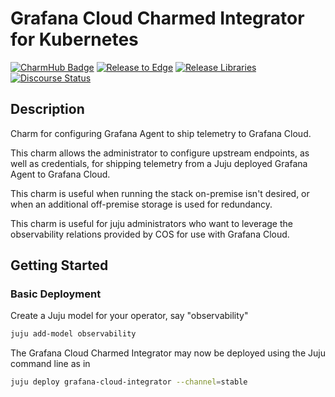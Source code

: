<!--
Avoid using this README file for information that is maintained or published elsewhere, e.g.:

* metadata.yaml > published on Charmhub
* documentation > published on (or linked to from) Charmhub
* detailed contribution guide > documentation or CONTRIBUTING.md

Use links instead.
-->

# Grafana Cloud Charmed Integrator for Kubernetes 

[![CharmHub Badge](https://charmhub.io/grafana-cloud-integrator/badge.svg)](https://charmhub.io/grafana-cloud-integrator)
[![Release to Edge](https://github.com/canonical/grafana-cloud-k8s-integrator/actions/workflows/release-edge.yaml/badge.svg)](https://github.com/canonical/grafana-cloud-k8s-integrator/actions/workflows/release-edge.yaml)
[![Release Libraries](https://github.com/canonical/grafana-cloud-k8s-integrator/actions/workflows/release-libs.yaml/badge.svg)](https://github.com/canonical/grafana-cloud-k8s-integrator/actions/workflows/release-libs.yaml)
[![Discourse Status](https://img.shields.io/discourse/status?server=https%3A%2F%2Fdiscourse.charmhub.io&style=flat&label=CharmHub%20Discourse)](https://discourse.charmhub.io)

## Description

Charm for configuring Grafana Agent to ship telemetry to Grafana Cloud.

This charm allows the administrator to configure upstream endpoints, as well
as credentials, for shipping telemetry from a Juju deployed Grafana Agent
to Grafana Cloud.


This charm is useful when running the stack on-premise isn't desired, or
when an additional off-premise storage is used for redundancy.

This charm is useful for juju administrators who want to leverage the
observability relations provided by COS for use with Grafana Cloud.


## Getting Started

### Basic Deployment

Create a Juju model for your operator, say "observability"

```sh
juju add-model observability
```

The Grafana Cloud Charmed Integrator may now be deployed using the Juju command line as in

```sh
juju deploy grafana-cloud-integrator --channel=stable
```

